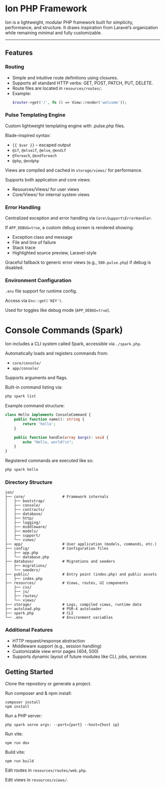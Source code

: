 # Ion PHP Framework

Ion is a lightweight, modular PHP framework built for simplicity, performance, and structure. It draws inspiration from Laravel’s organization while remaining minimal and fully customizable.

---

## Features

### Routing

- Simple and intuitive route definitions using closures.
- Supports all standard HTTP verbs: GET, POST, PATCH, PUT, DELETE.
- Route files are located in `resources/routes/`.
- Example:
  ```php
  $router->get('/', fn () => View::render('welcome'));
  ```

### Pulse Templating Engine

Custom lightweight templating engine with .pulse.php files.

Blade-inspired syntax:

- `{{ $var }}` – escaped output
- `@if`, `@elseif`, `@else`, `@endif`
- `@foreach`, `@endforeach`
- `@php`, `@endphp`

Views are compiled and cached in `storage/views/` for performance.

Supports both application and core views:

- Resources/Views/ for user views
- Core/Views/ for internal system views

### Error Handling

Centralized exception and error handling via `Core\Support\ErrorHandler`.

If `APP_DEBUG=true`, a custom debug screen is rendered showing:

- Exception class and message
- File and line of failure
- Stack trace
- Highlighted source preview, Laravel-style

Graceful fallback to generic error views (e.g., `500.pulse.php`) if debug is disabled.

### Environment Configuration

`.env` file support for runtime config.

Access via `Env::get('KEY')`.

Used for toggles like debug mode (`APP_DEBUG=true`).

# Console Commands (Spark)

Ion includes a CLI system called Spark, accessible via `./spark.php`.

Automatically loads and registers commands from:

- `core/console/`
- `app/console/`

Supports arguments and flags.

Built-in command listing via:

```bash
php spark list
```

Example command structure:

```php
class Hello implements ConsoleCommand {
    public function name(): string {
        return 'hello';
    }

    public function handle(array $args): void {
        echo "Hello, world!\n";
    }
}
```

Registered commands are executed like so:

```bash
php spark hello
```

### Directory Structure

```
ion/
├── core/                 # Framework internals
│   ├── bootstrap/
│   ├── console/
│   ├── contracts/
│   ├── database/
│   ├── http/
│   ├── logging/
│   ├── middleware/
│   ├── models/
│   ├── support/
│   └── views/
├── app/                  # User application (models, commands, etc.)
├── config/               # Configuration files
│   ├── app.php
│   └── database.php
├── database/             # Migrations and seeders
│   ├── migrations/
│   └── seeders/
├── public/               # Entry point (index.php) and public assets
│   ├── index.php
├── resources/            # Views, routes, UI components
│   ├── css/
│   ├── js/
│   ├── routes/
│   └── views/
├── storage/              # Logs, compiled views, runtime data
├── autoload.php          # PSR-4 autoloader
├── spark.php             # CLI
└── .env                  # Environment variables
```

### Additional Features

- HTTP request/response abstraction
- Middleware support (e.g., session handling)
- Customizable view error pages (404, 500)
- Supports dynamic layout of future modules like CLI, jobs, services

## Getting Started

Clone the repository or generate a project.

Run composer and & npm install:

```
composer install
npm install
```

Run a PHP server:

```
php spark serve args: --port={port} --host={host ip}
```

Run vite:

```
npm run dev
```

Build vite:

```
npm run build
```

Edit routes in `resources/routes/web.php`.

Edit views in `resources/views/`.

